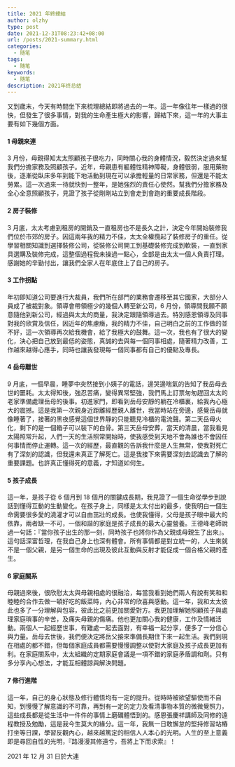 ```yaml
---
title: 2021 年終總結
author: olzhy
type: post
date: 2021-12-31T08:23:42+08:00
url: /posts/2021-summary.html
categories:
  - 随笔
tags:
  - 随笔
keywords:
  - 随笔
description: 2021年终总结
---
```


又到歲末，今天有時間坐下來梳理總結即將過去的一年。這一年像往年一樣過的很快，但發生了很多事情，對我的生命產生極大的影響，歸結下來，這一年的大事主要有如下幾個方面。

#### 1 母親來連

3 月份，母親得知太太照顧孩子很吃力，同時關心我的身體情況，毅然決定過來幫我們分擔家務及照顧孩子。近年，母親患有軀體性精神障礙，身體很弱，服用藥物後，逐漸從臥床多年到能下地活動到現在可以承擔輕量的日常家務，但還是不能太勞累。這一次過來一待就快到一整年，是她強烈的責任心使然。幫我們分擔家務及全心全意照顧孩子，見證了孩子從剛剛站立到會走到會跑的重要成長階段。

#### 2 房子裝修

3 月底，太太考慮到租房的開銷及一直租房也不是長久之計，決定今年開始裝修我們位於市郊的房子。因這兩年我的精力不佳，太太全權攬起了裝修房子的重任。從學習相關知識到選擇裝修公司，從裝修公司開工到基礎裝修完成到軟裝，一直到家具選購及裝修完成，這整個過程我未操過一點心，全部是由太太一個人負責打理。感謝她的辛勤付出，讓我們全家人在年底住上了自己的房子。

#### 3 工作拐點

年初即知道公司要進行大裁員，我們所在部門的業務會遷移至其它國家，大部分人員成了被裁對象。領導會帶領極少的幾個人轉至新公司，6 月份，領導問我願不願意隨他到新公司，經過與太太的商量，我決定跟隨領導過去。特別感恩領導及同事對我的欣賞及信任，因近年的焦慮癥，我的精力不佳，自己明白之前的工作做的並不好，這一次領導再次給我機會，給了我極大的鼓舞。這一次，我也有了很大的變化，決心把自己放到最低的姿態，真誠的去與每一個同事相處，隨著精力改善，工作越來越得心應手，同時也讓我發現每一個同事都有自己的優點及專長。

#### 4 岳母離世

9 月底，一個早晨，睡夢中突然接到小姨子的電話，邊哭邊喘氣的告知了我岳母去世的噩耗。太太得知後，強忍苦痛，變得異常堅強，我們馬上訂票匆匆趕回太太的老家準備處理岳母的後事。初進家門，即看到岳母安靜的躺在冷櫃裏，給我內心極大的震撼。這是我第一次親身近距離經歷親人離世，我當時站在旁邊，感覺岳母就像睡著了，接著的黑夜感覺這個世界靜的只能聽見冷櫃的電流聲。第二天岳母火化，剩下的是一個箱子可以裝下的白骨。第三天岳母安葬，當天的清晨，當我看見太陽照常升起，人們一天的生活照常開始時，使我感受到天地不會為誰也不會因任何事情而停止運轉。這一次的經歷，最直觀的告訴我什麼是人生無常，使我對死亡有了深刻的認識，但我還未真正了解死亡。這是我接下來需要深刻去認識去了解的重要課題。也許真正懂得死的意義，才知道如何生。

#### 5 孩子成長

這一年，是孩子從 6 個月到 18 個月的關鍵成長期，我見證了一個生命從學步到說話到懂得互動的生動變化。在孩子身上，同樣是太太付出的最多，使我明白一個生命需要很多愛的澆灌才可以自由茁壯的成長。也使我懂得，父母是孩子眼中最大的依靠，兩者缺一不可，一個和諧的家庭是孩子成長的最大心靈營養。王德峰老師說過一句話：『當你孩子出生的那一刻，同時孩子也將你作為父親或母親生了出來』。這句話深富哲理，在我自己身上也深有體會。所有事情都是對立統一的，人生來就不是一個父親，是另一個生命的出現及彼此互動與反射才能促成一個合格父親的產生。

#### 6 家庭關系

母親過來後，很欣慰太太與母親相處的很融洽，每當我看到她們兩人有說有笑和和睦睦的合作去做一頓好吃的飯菜時，內心非常的欣喜與感動。這一年，我和太太彼此也多了一分理解與包容，彼此比之前更加關愛對方。我更加理解她照顧孩子與處理家庭瑣事的辛苦，及痛失母親的傷痛。他也更加關心我的健康，工作及情緒活動。兩個人一起經歷世事，有難處一起去面對，有幸福一起分享，便多了一分信心與力量。岳母去世後，我們便決定將岳父接來準備長期住下來一起生活。我們到現在相處的都不錯，但每個家庭成員都需要慢慢調整以使對大家庭及孩子成長更加有利。在家庭關系中，太太組織的定期家庭會議是一項不錯的家庭矛盾調和劑。只有多分享內心想法，才能互相體諒與解決問題。

#### 7 修行進階

這一年，自己的身心狀態及修行體悟均有一定的提升。從時時被欲望驅使而不自知，到慢慢了解意識的不可靠，再到有一定的定力及看清事物本質的微微覺照力，這些成長都是從生活中一件件的事情上磨礪體悟到的。感恩張慶祥講師及同修的遠程教授及勉勵，這是我今生莫大的緣分。這一年，我無一日敢懈怠的堅持修習站樁打坐等日課，學習反觀內心，越來越篤定的相信人人本心的光明。人生的至上意義即是尋回自性的光明，『路漫漫其修遠兮，吾將上下而求索』！
&nbsp;

2021 年 12 月 31 日於大連
